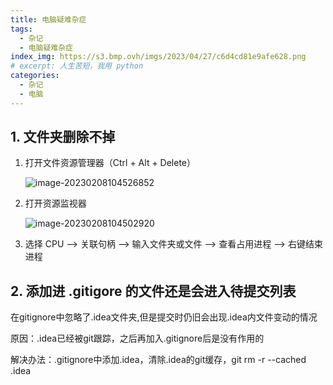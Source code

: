 ```yaml
---
title: 电脑疑难杂症
tags:
  - 杂记
  - 电脑疑难杂症
index_img: https://s3.bmp.ovh/imgs/2023/04/27/c6d4cd81e9afe628.png
# excerpt: 人生苦短，我用 python
categories:
  - 杂记
  - 电脑
---
```


## 1. 文件夹删除不掉

1. 打开文件资源管理器（Ctrl + Alt + Delete）

   ![image-20230208104526852](https://s3.bmp.ovh/imgs/2023/02/08/8b08de1a8c8473c5.png)

2. 打开资源监视器

   ![image-20230208104502920](https://s3.bmp.ovh/imgs/2023/02/08/b3da9b431c6cc315.png)

3. 选择 CPU --> 关联句柄 --> 输入文件夹或文件 --> 查看占用进程 --> 右键结束进程





## 2. 添加进 .gitigore 的文件还是会进入待提交列表

在gitignore中忽略了.idea文件夹,但是提交时仍旧会出现.idea内文件变动的情况

原因：.idea已经被git跟踪，之后再加入.gitignore后是没有作用的

解决办法：.gitignore中添加.idea，清除.idea的git缓存，git rm -r --cached .idea

